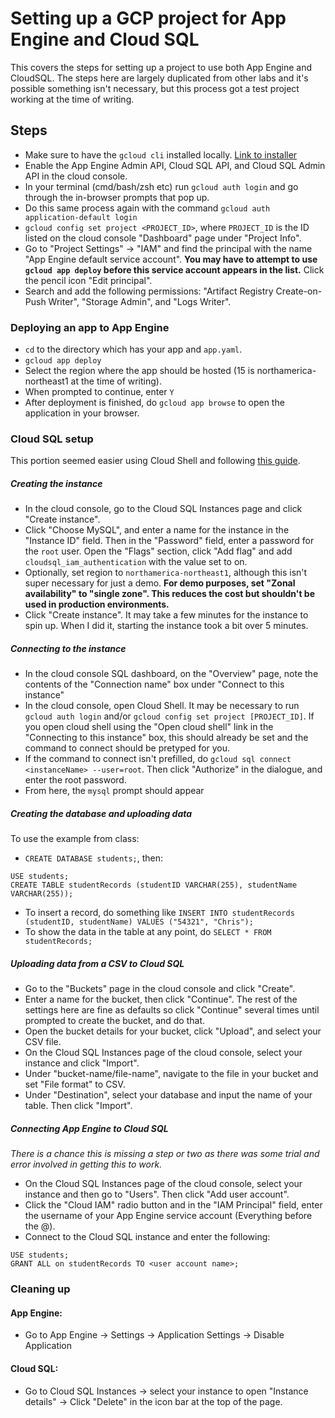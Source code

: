 # Setting up a GCP project for App Engine and Cloud SQL
This covers the steps for setting up a project to use both App Engine and CloudSQL. The steps here are largely duplicated from other labs and it's possible something isn't necessary, but this process got a test project working at the time of writing.

## Steps
- Make sure to have the `gcloud cli` installed locally. [Link to installer](https://cloud.google.com/sdk/docs/install) 
- Enable the App Engine Admin API, Cloud SQL API, and Cloud SQL Admin API in the cloud console.
- In your terminal (cmd/bash/zsh etc) run `gcloud auth login` and go through the in-browser prompts that pop up.
- Do this same process again with the command `gcloud auth application-default login`
- `gcloud config set project <PROJECT_ID>`, where `PROJECT_ID` is the ID listed on the cloud console "Dashboard" page under "Project Info".
- Go to "Project Settings" -> "IAM" and find the principal with the name "App Engine default service account". **You may have to attempt to use `gcloud app deploy` before this service account appears in the list.** Click the pencil icon "Edit principal". 
- Search and add the following permissions: "Artifact Registry Create-on-Push Writer", "Storage Admin", and "Logs Writer".

### Deploying an app to App Engine
- `cd` to the directory which has your app and `app.yaml`.
- `gcloud app deploy`
- Select the region where the app should be hosted (15 is northamerica-northeast1 at the time of writing).
- When prompted to continue, enter `Y`
- After deployment is finished, do `gcloud app browse` to open the application in your browser.

### Cloud SQL setup

This portion seemed easier using Cloud Shell and following [this guide](https://cloud.google.com/sql/docs/mysql/connect-instance-cloud-shell).
##### Creating the instance
- In the cloud console, go to the Cloud SQL Instances page and click "Create instance".
- Click "Choose MySQL", and enter a name for the instance in the "Instance ID" field. Then in the "Password" field, enter a password for the `root` user. Open the "Flags" section, click "Add flag" and add `cloudsql_iam_authentication` with the value set to on.
- Optionally, set region to `northamerica-northeast1`, although this isn't super necessary for just a demo. **For demo purposes, set "Zonal availability" to "single zone". This reduces the cost but shouldn't be used in production environments.**
- Click "Create instance". It may take a few minutes for the instance to spin up. When I did it, starting the instance took a bit over 5 minutes.

##### Connecting to the instance
- In the cloud console SQL dashboard, on the "Overview" page, note the contents of the "Connection name" box under "Connect to this instance"
- In the cloud console, open Cloud Shell. It may be necessary to run `gcloud auth login` and/or `gcloud config set project [PROJECT_ID]`. If you open cloud shell using the "Open cloud shell" link in the "Connecting to this instance" box, this should already be set and the command to connect should be pretyped for you.
- If the command to connect isn't prefilled, do `gcloud sql connect <instanceName> --user=root`. Then click "Authorize" in the dialogue, and enter the root password.
- From here, the `mysql` prompt should appear

##### Creating the database and uploading data
To use the example from class:
- `CREATE DATABASE students;`, then: 

```
USE students;
CREATE TABLE studentRecords (studentID VARCHAR(255), studentName VARCHAR(255));
```

- To insert a record, do something like `INSERT INTO studentRecords (studentID, studentName) VALUES ("54321", "Chris");`
- To show the data in the table at any point, do `SELECT * FROM studentRecords;`

##### Uploading data from a CSV to Cloud SQL
- Go to the "Buckets" page in the cloud console and click "Create".
- Enter a name for the bucket, then click "Continue". The rest of the settings here are fine as defaults so click "Continue" several times until prompted to create the bucket, and do that.
- Open the bucket details for your bucket, click "Upload", and select your CSV file.
- On the Cloud SQL Instances page of the cloud console, select your instance and click "Import".
- Under "bucket-name/file-name", navigate to the file in your bucket and set "File format" to CSV.
- Under "Destination", select your database and input the name of your table. Then click "Import".

##### Connecting App Engine to Cloud SQL
*There is a chance this is missing a step or two as there was some trial and error involved in getting this to work.*

- On the Cloud SQL Instances page of the cloud console, select your instance and then go to "Users". Then click "Add user account".
- Click the "Cloud IAM" radio button and in the "IAM Principal" field, enter the username of your App Engine service account (Everything before the @).
- Connect to the Cloud SQL instance and enter the following:
```
USE students;
GRANT ALL on studentRecords TO <user account name>;
```


### Cleaning up

#### App Engine:
- Go to App Engine -> Settings -> Application Settings -> Disable Application

#### Cloud SQL:
- Go to Cloud SQL Instances -> select your instance to open "Instance details" -> Click "Delete" in the icon bar at the top of the page.